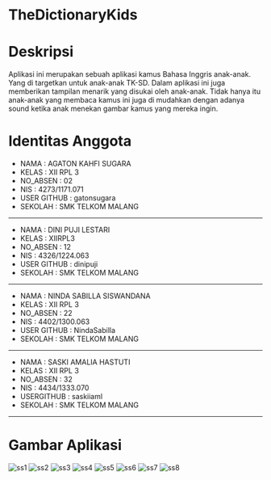 # TheDictionaryKids

# Deskripsi
   Aplikasi ini merupakan sebuah aplikasi kamus Bahasa Inggris anak-anak. Yang di targetkan untuk anak-anak TK-SD. Dalam aplikasi ini juga memberikan tampilan menarik yang disukai oleh anak-anak. Tidak hanya itu anak-anak yang membaca kamus ini juga di mudahkan dengan adanya sound ketika anak menekan gambar kamus yang mereka ingin. 
# Identitas Anggota
* NAMA        : AGATON KAHFI SUGARA
* KELAS       : XII RPL 3
* NO_ABSEN    : 02
* NIS         : 4273/1171.071
* USER GITHUB : gatonsugara
* SEKOLAH     : SMK TELKOM MALANG

*********************************
* NAMA        : DINI PUJI LESTARI
* KELAS       : XIIRPL3
* NO_ABSEN    : 12
* NIS         : 4326/1224.063
* USER GITHUB : dinipuji
* SEKOLAH     : SMK TELKOM MALANG

*********************************
* NAMA        : NINDA SABILLA SISWANDANA
* KELAS       : XII RPL 3 
* NO_ABSEN    : 22 
* NIS         : 4402/1300.063 
* USER GITHUB : NindaSabilla
* SEKOLAH     : SMK TELKOM MALANG

*********************************
* NAMA        : SASKI AMALIA HASTUTI
* KELAS       : XII RPL 3 
* NO_ABSEN    : 32
* NIS         : 4434/1333.070
* USERGITHUB  : saskiiaml
* SEKOLAH     : SMK TELKOM MALANG

*********************************
# Gambar Aplikasi
![ss1](https://cloud.githubusercontent.com/assets/22188705/20866628/082d0122-ba64-11e6-92e2-81dd586e97c1.PNG)
![ss2](https://cloud.githubusercontent.com/assets/22188705/20866627/0822ee94-ba64-11e6-95e7-3131418e9fc4.PNG)
![ss3](https://cloud.githubusercontent.com/assets/22188705/20866629/08317284-ba64-11e6-9c36-276b3662b8a0.PNG)
![ss4](https://cloud.githubusercontent.com/assets/22188705/20866630/08344950-ba64-11e6-99b1-30cc5c8c35ae.PNG)
![ss5](https://cloud.githubusercontent.com/assets/22188705/20866634/08d5e8aa-ba64-11e6-8961-817e11fd5c7a.PNG)
![ss6](https://cloud.githubusercontent.com/assets/22188705/20866631/0834ab66-ba64-11e6-9e53-6646f65ec59f.PNG)
![ss7](https://cloud.githubusercontent.com/assets/22188705/20866632/085b55ea-ba64-11e6-8524-dc77ee8db9c3.PNG)
![ss8](https://cloud.githubusercontent.com/assets/22188705/20866633/086726ae-ba64-11e6-97a6-4298f095e3f1.PNG)
